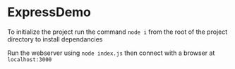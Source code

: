 # ExpressDemo
To initialize the project run the command ```node i``` from the root of the project directory to install dependancies

Run the webserver using ```node index.js``` then connect with a browser at ```localhost:3000```
